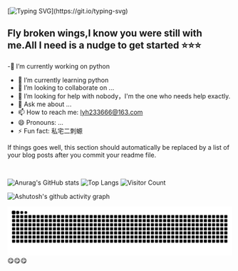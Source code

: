 [![Typing SVG](https://readme-typing-svg.demolab.com?font=Fira+Code&weight=500&size=25&pause=1000&color=2EF797&center=%E5%81%87&vCenter=%E5%81%87&multiline=true&repeat=%E7%9C%9F&random=%E7%9C%9F&width=565&height=100&lines=Hi!Here+is+olddove%2Ca+student+of+NCU;And+I'm+exploring+my+own+way+to+study.)](https://git.io/typing-svg)

## Fly broken wings,I know you were still with me.All I need is a nudge to get started ⭐⭐⭐
  -🔭 I’m currently working on python
  - 🌱 I’m currently learning python
  - 👯 I’m looking to collaborate on ...
  - 🤔 I’m looking for help with nobody，I'm the one who needs help exactly.
  - 💬 Ask me about ...
  - 📫 How to reach me: lyh233666@163.com
  - 😄 Pronouns: ...
  - ⚡ Fun fact: 私宅二刺螈


<!--
**olddove-laoge/olddove-laoge** is a ✨ _special_ ✨ repository because its `README.md` (this file) appears on your GitHub profile.

Here are some ideas to get you started:

## My Skill Set  
<table><tr><td valign="top" width="33%">



</td><td valign="top" width="33%">



### Backend  
<div align="center">  
<a href="https://www.cplusplus.com/" target="_blank"><img style="margin: 10px" src="https://profilinator.rishav.dev/skills-assets/cplusplus-original.svg" alt="C++" height="50" /></a>  
<a href="https://www.linux.org/" target="_blank"><img style="margin: 10px" src="https://profilinator.rishav.dev/skills-assets/linux-original.svg" alt="Linux" height="50" /></a>  
<a href="https://www.python.org/" target="_blank"><img style="margin: 10px" src="https://profilinator.rishav.dev/skills-assets/python-original.svg" alt="Python" height="50" /></a>  
<a href="https://www.blender.org/" target="_blank"><img style="margin: 10px" src="https://profilinator.rishav.dev/skills-assets/blender_community_badge_white.svg" alt="Blender" height="50" /></a>  
</div>

</td><td valign="top" width="33%">



</td></tr></table>  

<br/>  


## Connect with me  
<div align="center">
<a href="https://github.com/olddove-laoge" target="_blank">
<img src=https://img.shields.io/badge/github-%2324292e.svg?&style=for-the-badge&logo=github&logoColor=white alt=github style="margin-bottom: 5px;" />
</a>
<a href="https://twitter.com/EthelInnes10218" target="_blank">
<img src=https://img.shields.io/badge/twitter-%2300acee.svg?&style=for-the-badge&logo=twitter&logoColor=white alt=twitter style="margin-bottom: 5px;" />
</a>  
</div>  
  

<br/>  


## Github Stats  
<div align="center"><img src="https://github-readme-stats.vercel.app/api?username=rishavanand&show_icons=true&count_private=true&hide_border=true" align="center" /></div>  

<br/>  


## Recent Blog Posts  
<!-- BLOG-POST-LIST:START -->  
If things goes well, this section should automatically be replaced by a list of your blog posts after you commit your readme file. 
<!-- BLOG-POST-LIST:END -->  

<br/>  



![Anurag's GitHub stats](https://github-readme-stats.vercel.app/api?username=olddove-laoge)
![Top Langs](https://github-readme-stats.vercel.app/api/top-langs/?username=olddove-laoge)
![Visitor Count](https://profile-counter.glitch.me/olddove-laoge/count.svg)

![Ashutosh's github activity graph](https://github-readme-activity-graph.vercel.app/graph?username=olddove-laoge)


<picture>
  <source media="(prefers-color-scheme: dark)" srcset="https://raw.githubusercontent.com/olddove-laoge/olddove-laoge/output/github-contribution-grid-snake-dark.svg">
  <source media="(prefers-color-scheme: light)" srcset="https://raw.githubusercontent.com/olddove-laoge/olddove-laoge/output/github-contribution-grid-snake.svg">
  <img alt="github contribution grid snake animation" src="https://raw.githubusercontent.com/olddove-laoge/olddove-laoge/output/github-contribution-grid-snake.svg">
</picture>
😋😋😋
